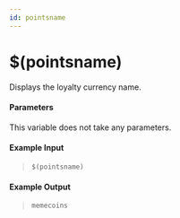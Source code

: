 ```yaml
---
id: pointsname
---
```


# $(pointsname)

Displays the loyalty currency name.

#### Parameters

This variable does not take any parameters.

#### Example Input

> `$(pointsname)`

#### Example Output

> `memecoins`
